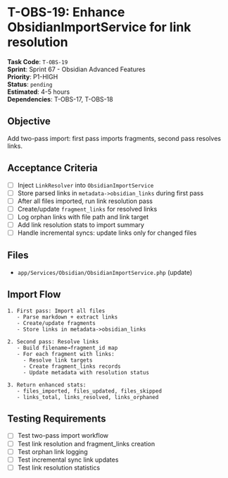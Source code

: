 # T-OBS-19: Enhance ObsidianImportService for link resolution

**Task Code**: `T-OBS-19`  
**Sprint**: Sprint 67 - Obsidian Advanced Features  
**Priority**: P1-HIGH  
**Status**: `pending`  
**Estimated**: 4-5 hours  
**Dependencies**: T-OBS-17, T-OBS-18

## Objective

Add two-pass import: first pass imports fragments, second pass resolves links.

## Acceptance Criteria

- [ ] Inject `LinkResolver` into `ObsidianImportService`
- [ ] Store parsed links in `metadata->obsidian_links` during first pass
- [ ] After all files imported, run link resolution pass
- [ ] Create/update `fragment_links` for resolved links
- [ ] Log orphan links with file path and link target
- [ ] Add link resolution stats to import summary
- [ ] Handle incremental syncs: update links only for changed files

## Files

- `app/Services/Obsidian/ObsidianImportService.php` (update)

## Import Flow

```
1. First pass: Import all files
   - Parse markdown + extract links
   - Create/update fragments
   - Store links in metadata->obsidian_links

2. Second pass: Resolve links
   - Build filename→fragment_id map
   - For each fragment with links:
     - Resolve link targets
     - Create fragment_links records
     - Update metadata with resolution status

3. Return enhanced stats:
   - files_imported, files_updated, files_skipped
   - links_total, links_resolved, links_orphaned
```

## Testing Requirements

- [ ] Test two-pass import workflow
- [ ] Test link resolution and fragment_links creation
- [ ] Test orphan link logging
- [ ] Test incremental sync link updates
- [ ] Test link resolution statistics
